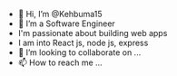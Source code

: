 - 👋 Hi, I’m @Kehbuma15
- 👀 I’m a Software Engineer
- I'm passionate about building web apps
- I am into React js, node js, express 
- 💞️ I’m looking to collaborate on ...
- 📫 How to reach me ...

<!---
Kehbuma15/Kehbuma15 is a ✨ special ✨ repository because its `README.md` (this file) appears on your GitHub profile.
You can click the Preview link to take a look at your changes.
--->
